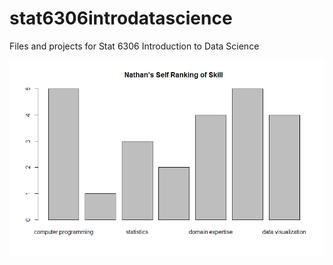 # stat6306introdatascience
Files and projects for Stat 6306 Introduction to Data Science

![Nathan Tuttle's Data Science Profile](https://github.com/tuttlen/stat6306introdatascience/blob/master/Profile.png)
